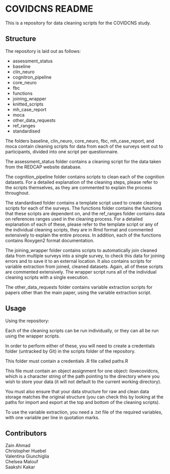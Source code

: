 # COVIDCNS README #

This is a repository for data cleaning scripts for the COVIDCNS study. <br>


## Structure ##

The repository is laid out as follows: <br>

- assessment_status
- baseline
- clin_neuro
- cognitron_pipeline
- core_neuro
- fbc
- functions
- joining_wrapper
- knitted_scripts
- mh_case_report
- moca
- other_data_requests
- ref_ranges
- standardised


The folders baseline, clin_neuro, core_neuro, fbc, mh_case_report, and moca contain cleaning scripts for data from each of the surveys sent out to participants, divided into one script per questionnaire.

The assessment_status folder contains a cleaning script for the data taken from the REDCAP website database.

The cognition_pipeline folder contains scripts to clean each of the cognition datasets. For a detailed explanation of the cleaning steps, please refer to the scripts themselves, as they are commented to explain the process throughout.

The standardised folder contains a template script used to create cleaning scripts for each of the surveys. The functions folder contains the functions that these scripts are dependent on, and the ref_ranges folder contains data on references ranges used in the cleaning process. For a detailed explanation of each of these, please refer to the template script or any of the individual cleaning scripts, they are in Rmd format and commented extensively to explain the entire process. In addition, each of the functions contains Roxygen2 format documentation.

The joining_wrapper folder contains scripts to automatically join cleaned data from multiple surveys into a single survey, to check this data for joining errors and to save it to an external location. It also contains scripts for variable extraction from joined, cleaned datasets. Again, all of these scripts are commented extensively. The wrapper script runs all of the individual cleaning scripts with a single execution.

The other_data_requests folder contains variable extraction scripts for papers other than the main paper, using the variable extraction script.

## Usage ##

Using the repository: <br>

Each of the cleaning scripts can be run individually, or they can all be run using the wrapper scripts.

In order to perform either of these, you will need to create a credentials folder (untracked by Git) in the scripts folder of the repository.

This folder must contain a credentials .R file called paths.R

This file must contain an object assignment for one object: ilovecovidcns, which is a character string of the path pointing to the directory where you wish to store your data (it will not default to the current working directory).

You must also ensure that your data structure for raw and clean data storage matches the original structure (you can check this by looking at the paths for import and export at the top and bottom of the cleaning scripts).

To use the variable extraction, you need a .txt file of the required variables, with one variable per line in quotation marks.


## Contributors ##
Zain Ahmad <br>
Christopher Huebel <br>
Valentina Giunchiglia <br>
Chelsea Malouf <br>
Saakshi Kakar <br>
